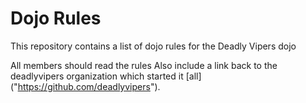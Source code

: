 Dojo Rules
==========

This repository contains a list of dojo rules for the Deadly Vipers dojo

All members should read the rules
Also include a link back to the deadlyvipers organization which started it [all] ("https://github.com/deadlyvipers").

